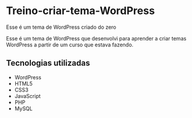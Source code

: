 # Treino-criar-tema-WordPress
Esse é um tema de WordPress criado do zero

Esse é um tema de WordPress que desenvolvi para aprender a criar temas WordPress a partir de um curso que estava fazendo.

## Tecnologias utilizadas 

- WordPress
- HTML5
- CSS3
- JavaScript
- PHP
- MySQL
